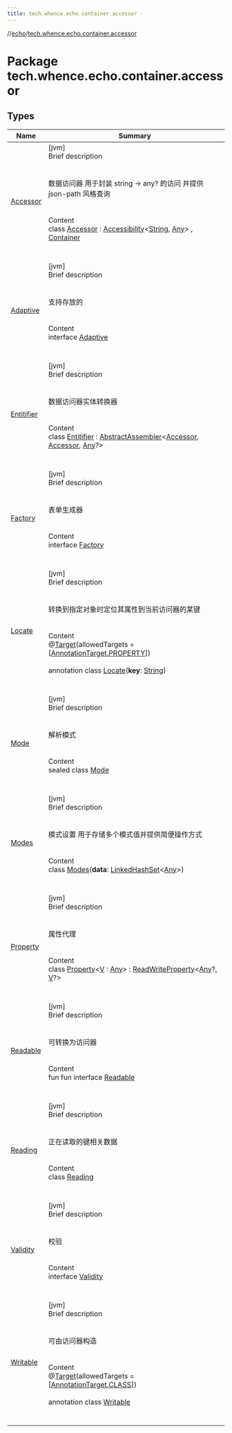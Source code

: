 ```yaml
---
title: tech.whence.echo.container.accessor -
---
```

//[echo](../index.md)/[tech.whence.echo.container.accessor](index.md)



# Package tech.whence.echo.container.accessor  


## Types  
  
|  Name|  Summary| 
|---|---|
| [Accessor](-accessor/index.md)| [jvm]  <br>Brief description  <br><br><br>数据访问器 用于封装 string -> any? 的访问 并提供 json-path 风格查询<br><br>  <br>Content  <br>class [Accessor](-accessor/index.md) : [Accessibility](../tech.whence.echo.container/-accessibility/index.md)<[String](https://kotlinlang.org/api/latest/jvm/stdlib/kotlin/-string/index.html), [Any](https://kotlinlang.org/api/latest/jvm/stdlib/kotlin/-any/index.html)> , [Container](../tech.whence.echo.container/-container/index.md)  <br><br><br>
| [Adaptive](-adaptive/index.md)| [jvm]  <br>Brief description  <br><br><br>支持存放的<br><br>  <br>Content  <br>interface [Adaptive](-adaptive/index.md)  <br><br><br>
| [Entitifier](-entitifier/index.md)| [jvm]  <br>Brief description  <br><br><br>数据访问器实体转换器<br><br>  <br>Content  <br>class [Entitifier](-entitifier/index.md) : [AbstractAssembler](../tech.whence.echo.dal.entity.assembler/-abstract-assembler/index.md)<[Accessor](-accessor/index.md), [Accessor](-accessor/index.md), [Any](https://kotlinlang.org/api/latest/jvm/stdlib/kotlin/-any/index.html)?>   <br><br><br>
| [Factory](-factory/index.md)| [jvm]  <br>Brief description  <br><br><br>表单生成器<br><br>  <br>Content  <br>interface [Factory](-factory/index.md)  <br><br><br>
| [Locate](-locate/index.md)| [jvm]  <br>Brief description  <br><br><br>转换到指定对象时定位其属性到当前访问器的某键<br><br>  <br>Content  <br>@[Target](https://kotlinlang.org/api/latest/jvm/stdlib/kotlin.annotation/-target/index.html)(allowedTargets = [[AnnotationTarget.PROPERTY](https://kotlinlang.org/api/latest/jvm/stdlib/kotlin.annotation/-annotation-target/-p-r-o-p-e-r-t-y/index.html)])  <br>  <br>annotation class [Locate](-locate/index.md)(**key**: [String](https://kotlinlang.org/api/latest/jvm/stdlib/kotlin/-string/index.html))  <br><br><br>
| [Mode](-mode/index.md)| [jvm]  <br>Brief description  <br><br><br>解析模式<br><br>  <br>Content  <br>sealed class [Mode](-mode/index.md)  <br><br><br>
| [Modes](-modes/index.md)| [jvm]  <br>Brief description  <br><br><br>模式设置 用于存储多个模式值并提供简便操作方式<br><br>  <br>Content  <br>class [Modes](-modes/index.md)(**data**: [LinkedHashSet](https://docs.oracle.com/javase/8/docs/api/java/util/LinkedHashSet.html)<[Any](https://kotlinlang.org/api/latest/jvm/stdlib/kotlin/-any/index.html)>)  <br><br><br>
| [Property](-property/index.md)| [jvm]  <br>Brief description  <br><br><br>属性代理<br><br>  <br>Content  <br>class [Property](-property/index.md)<[V](-property/index.md) : [Any](https://kotlinlang.org/api/latest/jvm/stdlib/kotlin/-any/index.html)> : [ReadWriteProperty](https://kotlinlang.org/api/latest/jvm/stdlib/kotlin.properties/-read-write-property/index.html)<[Any](https://kotlinlang.org/api/latest/jvm/stdlib/kotlin/-any/index.html)?, [V](-property/index.md)?>   <br><br><br>
| [Readable](-readable/index.md)| [jvm]  <br>Brief description  <br><br><br>可转换为访问器<br><br>  <br>Content  <br>fun fun interface [Readable](-readable/index.md)  <br><br><br>
| [Reading](-reading/index.md)| [jvm]  <br>Brief description  <br><br><br>正在读取的键相关数据<br><br>  <br>Content  <br>class [Reading](-reading/index.md)  <br><br><br>
| [Validity](-validity/index.md)| [jvm]  <br>Brief description  <br><br><br>校验<br><br>  <br>Content  <br>interface [Validity](-validity/index.md)  <br><br><br>
| [Writable](-writable/index.md)| [jvm]  <br>Brief description  <br><br><br>可由访问器构造<br><br>  <br>Content  <br>@[Target](https://kotlinlang.org/api/latest/jvm/stdlib/kotlin.annotation/-target/index.html)(allowedTargets = [[AnnotationTarget.CLASS](https://kotlinlang.org/api/latest/jvm/stdlib/kotlin.annotation/-annotation-target/-c-l-a-s-s/index.html)])  <br>  <br>annotation class [Writable](-writable/index.md)  <br><br><br>


